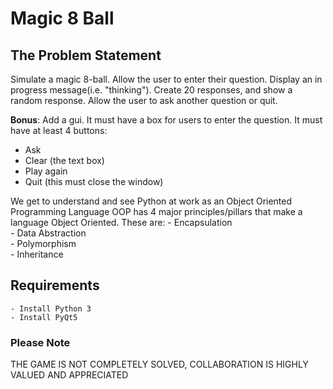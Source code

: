 

# Magic 8 Ball


## The Problem Statement

Simulate a magic 8-ball. Allow the user to enter their question. Display an in progress message(i.e. "thinking"). Create 20 responses, and show a random response. Allow the user to ask another question or quit.  

**Bonus**:
Add a gui.
It must have a box for users to enter the question.
It must have at least 4 buttons:
   - Ask
   - Clear (the text box)
   - Play again
   - Quit (this must close the window)


We get to understand and see Python at work as an Object Oriented Programming Language
OOP has 4 major principles/pillars that make a language Object Oriented. These are:
    - Encapsulation  
    - Data Abstraction  
    - Polymorphism  
    - Inheritance


## Requirements
    - Install Python 3
    - Install PyQt5 


### Please Note
THE GAME IS NOT COMPLETELY SOLVED, COLLABORATION IS HIGHLY VALUED AND APPRECIATED
